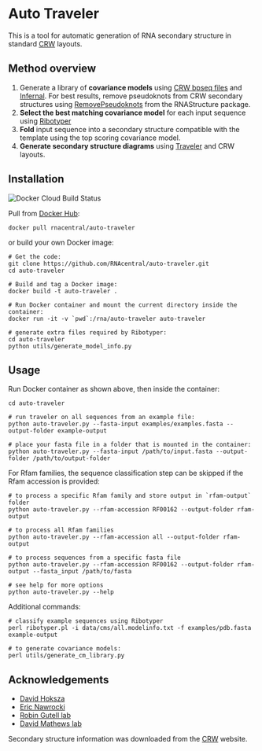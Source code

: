 
# Auto Traveler

This is a tool for automatic generation of RNA secondary structure in standard
[CRW](http://www.rna.ccbb.utexas.edu) layouts.

## Method overview

1. Generate a library of **covariance models** using [CRW bpseq files](http://www.rna.icmb.utexas.edu/DAT/3C/Structure/index.php)
and [Infernal](http://eddylab.org/infernal/). For best results, remove pseudoknots from CRW secondary structures
  using [RemovePseudoknots](https://rna.urmc.rochester.edu/Text/RemovePseudoknots.html) from the RNAStructure package.
1. **Select the best matching covariance model** for each input sequence
using [Ribotyper](https://github.com/nawrockie/ribotyper-v1)
1. **Fold** input sequence into a secondary structure compatible with the template
using the top scoring covariance model.
1. **Generate secondary structure diagrams** using [Traveler](https://github.com/davidhoksza/traveler) and CRW layouts.

## Installation

![Docker Cloud Build Status](https://img.shields.io/docker/cloud/build/rnacentral/auto-traveler)

Pull from [Docker Hub](https://hub.docker.com/r/rnacentral/auto-traveler):

```
docker pull rnacentral/auto-traveler
```

or build your own Docker image:

```
# Get the code:
git clone https://github.com/RNAcentral/auto-traveler.git
cd auto-traveler

# Build and tag a Docker image:
docker build -t auto-traveler .

# Run Docker container and mount the current directory inside the container:
docker run -it -v `pwd`:/rna/auto-traveler auto-traveler

# generate extra files required by Ribotyper:
cd auto-traveler
python utils/generate_model_info.py
```

## Usage

Run Docker container as shown above, then inside the container:

```
cd auto-traveler

# run traveler on all sequences from an example file:
python auto-traveler.py --fasta-input examples/examples.fasta --output-folder example-output

# place your fasta file in a folder that is mounted in the container:
python auto-traveler.py --fasta-input /path/to/input.fasta --output-folder /path/to/output-folder
```

For Rfam families, the sequence classification step can be skipped
if the Rfam accession is provided:

```
# to process a specific Rfam family and store output in `rfam-output` folder
python auto-traveler.py --rfam-accession RF00162 --output-folder rfam-output

# to process all Rfam families
python auto-traveler.py --rfam-accession all --output-folder rfam-output

# to process sequences from a specific fasta file
python auto-traveler.py --rfam-accession RF00162 --output-folder rfam-output --fasta_input /path/to/fasta

# see help for more options
python auto-traveler.py --help
```

Additional commands:

```
# classify example sequences using Ribotyper
perl ribotyper.pl -i data/cms/all.modelinfo.txt -f examples/pdb.fasta example-output

# to generate covariance models:
perl utils/generate_cm_library.py
```

## Acknowledgements

- [David Hoksza](https://github.com/davidhoksza)
- [Eric Nawrocki](https://github.com/nawrockie)
- [Robin Gutell lab](http://www.rna.ccbb.utexas.edu)
- [David Mathews lab](http://rna.urmc.rochester.edu/RNAstructure.html)

Secondary structure information was downloaded from the [CRW](http://www.rna.ccbb.utexas.edu) website.
